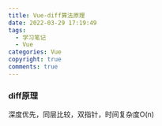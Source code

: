 ```yaml
---
title: Vue-diff算法原理
date: 2022-03-29 17:19:49
tags: 
  - 学习笔记
  - Vue
categories: Vue
copyright: true
comments: true
---
```


### diff原理
深度优先，同层比较，双指针，时间复杂度O(n)




